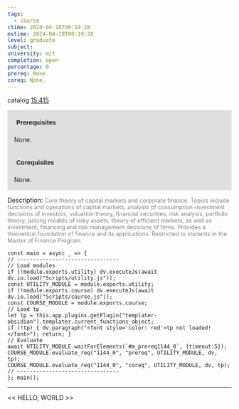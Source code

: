 ```yaml
---
tags:
  - course
ctime: 2024-04-18T00:19:28
mstime: 2024-04-18T00:19:28
level: graduate
subject: 
university: mit
completion: open
percentage: 0
prereq: None.
coreq: None.
---
```


catalog [15.415](http://student.mit.edu/catalog/m15b.html#15.415)

<span style="display: block; padding: 15px; background-color: rgb(100, 100, 100, 0.2);"><font id="m_prereq1144_0" style="display: block; font-family: Arial, sans-serif; font-weight: bold; padding: 5px">Prerequisites</font><br><span id="prereq1144_0">None.</span></span>
<span style="display: block; padding: 15px; background-color: rgb(100, 100, 100, 0.2);"><font id="m_coreq1144_0" style="display: block; font-family: Arial, sans-serif; font-weight: bold; padding: 5px">Corequisites</font><br><span id="coreq1144_0">None.</span></span>

<font style="">Description:</font>
<font style="color: grey; font-size: 0.8rem;">Core theory of capital markets and corporate finance. Topics include functions and operations of capital markets, analysis of consumption-investment decisions of investors, valuation theory, financial securities, risk analysis, portfolio theory, pricing models of risky assets, theory of efficient markets, as well as investment, financing and risk management decisions of firms. Provides a theoretical foundation of finance and its applications. Restricted to students in the Master of Finance Program.</font>

```dataviewjs
const main = async _ => {
// --------------------------------
// Load modules
if (!module.exports.utility) dv.executeJs(await dv.io.load("Scripts/utility.js"));
const UTILITY_MODULE = module.exports.utility;
if (!module.exports.course) dv.executeJs(await dv.io.load("Scripts/course.js"));
const COURSE_MODULE = module.exports.course;
// Load tp
let tp = this.app.plugins.getPlugin("templater-obsidian").templater.current_functions_object;
if (!tp) { dv.paragraph("<font style='color: red'>tp not loaded!</font>"); return; }
// Evaluate
await UTILITY_MODULE.waitForElements(`#m_prereq1144_0`, {timeout:5});
COURSE_MODULE.evaluate_req("1144_0", "prereq", UTILITY_MODULE, dv, tp);
COURSE_MODULE.evaluate_req("1144_0", "coreq", UTILITY_MODULE, dv, tp);
// --------------------------------
}; main();
```

---

<< HELLO, WORLD >>
